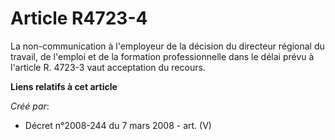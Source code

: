 # Article R4723-4

La non-communication à l'employeur de la décision du directeur régional du travail, de l'emploi et de la formation
professionnelle dans le délai prévu à l'article R. 4723-3 vaut acceptation du recours.

**Liens relatifs à cet article**

_Créé par_:

  - Décret n°2008-244 du 7 mars 2008 - art. (V)

